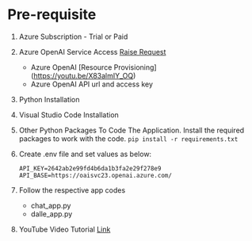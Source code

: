 # Pre-requisite

1. Azure Subscription - Trial or Paid
2. Azure OpenAI Service Access [Raise Request](https://youtu.be/P-jZJBbW6VU)
	+ Azure OpenAI [Resource Provisioning] (https://youtu.be/X83almIY_OQ)
	+ Azure OpenAI API url and access key
3. Python Installation
4. Visual Studio Code Installation
5. Other Python Packages To Code The Application. Install the required packages to work with the code.
    `pip install -r requirements.txt`

6. Create .env file and set values as below:
	```
	API_KEY=2642ab2e99fd4b6da1b3fa2e29f278e9
	API_BASE=https://oaisvc23.openai.azure.com/
	```
7. Follow the respective app codes
	+ chat_app.py
	+ dalle_app.py

8. YouTube Video Tutorial [Link](https://github.com/sarfarazit08/Streamlit-Azure-OpenAI-WebApp.git)
